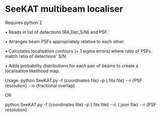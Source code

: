 # SeeKAT multibeam localiser
Requires python 2

• Reads in list of detections (RA,Dec,S/N) and PSF. 

• Arranges beam PSFs appropriately relative to each other.

• Calculates localisation contours (+ 1 sigma errors) where ratio of PSFs match ratio of detections' S/N.

• Adds probability distributions for each pair of beams to create a localisation likelihood map.

Usage: python SeeKAT.py -f {coordinates file} -p {.fits file} --r {PSF resolution} --o {fractional overlap}

OR

python SeeKAT.py -f {coordinates file} -p {.fits file} --c {.json file} --r {PSF resolution}
